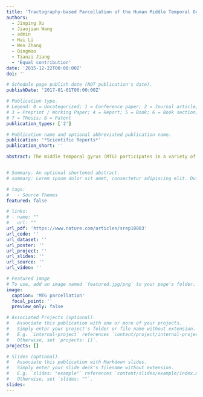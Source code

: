 ```yaml
---
title: 'Tractography-based Parcellation of the Human Middle Temporal Gyrus'
authors:
  - Jinping Xu
  - Jiaojian Wang
  - admin
  - Hai Li
  - Wen Zhang
  - Qingmao
  - Tianzi Jiang
  - 'Equal contribution'
date: '2015-12-22T00:00:00Z'
doi: ''

# Schedule page publish date (NOT publication's date).
publishDate: '2017-01-01T00:00:00Z'

# Publication type.
# Legend: 0 = Uncategorized; 1 = Conference paper; 2 = Journal article;
# 3 = Preprint / Working Paper; 4 = Report; 5 = Book; 6 = Book section;
# 7 = Thesis; 8 = Patent
publication_types: ['2']

# Publication name and optional abbreviated publication name.
publication: '*Scientific Reports*'
publication_short: ''

abstract: The middle temporal gyrus (MTG) participates in a variety of functions, suggesting the existence of distinct functional subregions. In order to further delineate the functions of this brain area, we parcellated the MTG based on its distinct anatomical connectivity profiles and identified four distinct subregions, including the anterior (aMTG), middle (mMTG), posterior (pMTG), and sulcus (sMTG). Both the anatomical connectivity patterns and the resting-state functional connectivity patterns revealed distinct connectivity profiles for each subregion. The aMTG was primarily involved in the default mode network, sound recognition, and semantic retrieval. The mMTG was predominantly involved in the semantic memory and semantic control networks. The pMTG seems to be a part of the traditional sensory language area. The sMTG appears to be associated with decoding gaze direction and intelligible speech. Interestingly, the functional connectivity with Brodmann's Area (BA) 40, BA 44, and BA 45 gradually increased from the anterior to the posterior MTG, a finding which indicated functional topographical organization as well as implying that language processing is functionally segregated in the MTG. These proposed subdivisions of the MTG and its functions contribute to understanding the complex functions of the MTG at the subregional level.


# Summary. An optional shortened abstract.
# summary: Lorem ipsum dolor sit amet, consectetur adipiscing elit. Duis posuere tellus ac convallis placerat. Proin tincidunt magna sed ex sollicitudin condimentum.

# tags:
#   - Source Themes
featured: false

# links:
# - name: ""
#   url: ""
url_pdf: 'https://www.nature.com/articles/srep18883'
url_code: ''
url_dataset: ''
url_poster: ''
url_project: ''
url_slides: ''
url_source: ''
url_video: ''

# Featured image
# To use, add an image named `featured.jpg/png` to your page's folder.
image:
  caption: 'MTG parcellation'
  focal_point: ''
  preview_only: false

# Associated Projects (optional).
#   Associate this publication with one or more of your projects.
#   Simply enter your project's folder or file name without extension.
#   E.g. `internal-project` references `content/project/internal-project/index.md`.
#   Otherwise, set `projects: []`.
projects: []

# Slides (optional).
#   Associate this publication with Markdown slides.
#   Simply enter your slide deck's filename without extension.
#   E.g. `slides: "example"` references `content/slides/example/index.md`.
#   Otherwise, set `slides: ""`.
slides:
---
```

